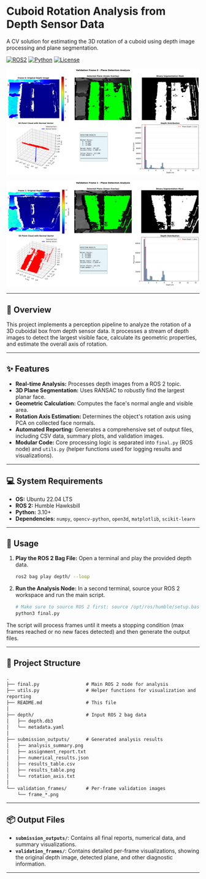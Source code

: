 # Cuboid Rotation Analysis from Depth Sensor Data

A CV solution for estimating the 3D rotation of a cuboid using depth image processing and plane segmentation.

[![ROS2](https://img.shields.io/badge/ROS2-Humble-blue)](https://docs.ros.org/en/humble/)
[![Python](https://img.shields.io/badge/Python-3.10+-green)](https://www.python.org/)
[![License](https://img.shields.io/badge/License-MIT-yellow)](LICENSE)

![alt text](validation_frames/frame_000_validation.png) 

![alt text](validation_frames/frame_001_validation.png) 

---

## 🎯 Overview

This project implements a perception pipeline to analyze the rotation of a 3D cuboidal box from depth sensor data. It processes a stream of depth images to detect the largest visible face, calculate its geometric properties, and estimate the overall axis of rotation.

---

## ✨ Features

- **Real-time Analysis:** Processes depth images from a ROS 2 topic.
- **3D Plane Segmentation:** Uses RANSAC to robustly find the largest planar face.
- **Geometric Calculation:** Computes the face's normal angle and visible area.
- **Rotation Axis Estimation:** Determines the object's rotation axis using PCA on collected face normals.
- **Automated Reporting:** Generates a comprehensive set of output files, including CSV data, summary plots, and validation images.
- **Modular Code:** Core processing logic is separated into `final.py` (ROS node) and `utils.py` (helper functions used for logging results and visualizations).

---

## 💻 System Requirements

- **OS:** Ubuntu 22.04 LTS
- **ROS 2:** Humble Hawksbill
- **Python:** 3.10+
- **Dependencies:** `numpy`, `opencv-python`, `open3d`, `matplotlib`, `scikit-learn`

---

## 🚀 Usage

1.  **Play the ROS 2 Bag File:**
    Open a terminal and play the provided depth data.
    ```bash
    ros2 bag play depth/ --loop
    ```

2.  **Run the Analysis Node:**
    In a second terminal, source your ROS 2 workspace and run the main script.
    ```bash
    # Make sure to source ROS 2 first: source /opt/ros/humble/setup.bash
    python3 final.py
    ```

The script will process frames until it meets a stopping condition (max frames reached or no new faces detected) and then generate the output files.

---

## 📁 Project Structure

```
.
├── final.py                 # Main ROS 2 node for analysis
├── utils.py                 # Helper functions for visualization and reporting
├── README.md                # This file
│
├── depth/                   # Input ROS 2 bag data
│   ├── depth.db3
│   └── metadata.yaml
│
├── submission_outputs/      # Generated analysis results
│   ├── analysis_summary.png
│   ├── assignment_report.txt
│   ├── numerical_results.json
│   ├── results_table.csv
│   ├── results_table.png
│   └── rotation_axis.txt
│
└── validation_frames/       # Per-frame validation images
    └── frame_*.png
```

---

## 📦 Output Files

- **`submission_outputs/`**: Contains all final reports, numerical data, and summary visualizations.
- **`validation_frames/`**: Contains detailed per-frame visualizations, showing the original depth image, detected plane, and other diagnostic information.

---
